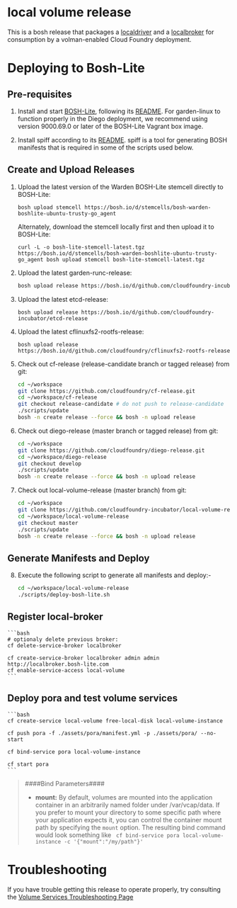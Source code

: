 # local volume release
This is a bosh release that packages a [localdriver](https://github.com/cloudfoundry-incubator/localdriver) and a [localbroker](https://github.com/cloudfoundry-incubator/localbroker) for consumption by a volman-enabled Cloud Foundry deployment.

# Deploying to Bosh-Lite

## Pre-requisites

1. Install and start [BOSH-Lite](https://github.com/cloudfoundry/bosh-lite), following its [README](https://github.com/cloudfoundry/bosh-lite/blob/master/README.md).  For garden-linux to function properly in the Diego deployment, we recommend using version 9000.69.0 or later of the BOSH-Lite Vagrant box image.

2. Install spiff according to its [README](https://github.com/cloudfoundry-incubator/spiff). spiff is a tool for generating BOSH manifests that is required in some of the scripts used below.

## Create and Upload Releases

1. Upload the latest version of the Warden BOSH-Lite stemcell directly to BOSH-Lite:

    `bosh upload stemcell https://bosh.io/d/stemcells/bosh-warden-boshlite-ubuntu-trusty-go_agent`

    Alternately, download the stemcell locally first and then upload it to BOSH-Lite:
    
    `curl -L -o bosh-lite-stemcell-latest.tgz https://bosh.io/d/stemcells/bosh-warden-boshlite-ubuntu-trusty-go_agent
    bosh upload stemcell bosh-lite-stemcell-latest.tgz`

2. Upload the latest garden-runc-release:
   
    ```bash
    bosh upload release https://bosh.io/d/github.com/cloudfoundry-incubator/garden-runc-release
    ```

3. Upload the latest etcd-release:

    `bosh upload release https://bosh.io/d/github.com/cloudfoundry-incubator/etcd-release`

4. Upload the latest cflinuxfs2-rootfs-release:

    `bosh upload release https://bosh.io/d/github.com/cloudfoundry/cflinuxfs2-rootfs-release`

5. Check out cf-release (release-candidate branch or tagged release) from git:

    ```bash
    cd ~/workspace
    git clone https://github.com/cloudfoundry/cf-release.git
    cd ~/workspace/cf-release
    git checkout release-candidate # do not push to release-candidate
    ./scripts/update
    bosh -n create release --force && bosh -n upload release
    ```

6. Check out diego-release (master branch or tagged release) from git:

    ```bash
    cd ~/workspace
    git clone https://github.com/cloudfoundry/diego-release.git
    cd ~/workspace/diego-release
    git checkout develop 
    ./scripts/update
    bosh -n create release --force && bosh -n upload release
    ```

7. Check out local-volume-release (master branch) from git:

    ```bash
    cd ~/workspace
    git clone https://github.com/cloudfoundry-incubator/local-volume-release.git
    cd ~/workspace/local-volume-release
    git checkout master
    ./scripts/update
    bosh -n create release --force && bosh -n upload release
    ```

## Generate Manifests and Deploy

8. Execute the following script to generate all manifests and deploy:-

    ```bash
    cd ~/workspace/local-volume-release
    ./scripts/deploy-bosh-lite.sh
    ```

## Register local-broker

    ```bash
    # optionaly delete previous broker:
    cf delete-service-broker localbroker
    
    cf create-service-broker localbroker admin admin http://localbroker.bosh-lite.com
    cf enable-service-access local-volume
    ```

## Deploy pora and test volume services

    ```bash
    cf create-service local-volume free-local-disk local-volume-instance
    
    cf push pora -f ./assets/pora/manifest.yml -p ./assets/pora/ --no-start
    
    cf bind-service pora local-volume-instance
    
    cf start pora
    ```
> ####Bind Parameters####
> * **mount:** By default, volumes are mounted into the application container in an arbitrarily named folder under /var/vcap/data.  If you prefer to mount your directory to some specific path where your application expects it, you can control the container mount path by specifying the `mount` option.  The resulting bind command would look something like 
> ``` cf bind-service pora local-volume-instance -c '{"mount":"/my/path"}'```

# Troubleshooting
If you have trouble getting this release to operate properly, try consulting the [Volume Services Troubleshooting Page](https://github.com/cloudfoundry-incubator/volman/blob/master/TROUBLESHOOTING.md)

